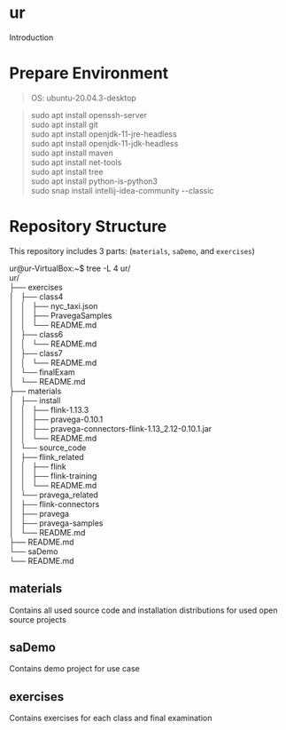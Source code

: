 # ur
Introduction

# Prepare Environment
> OS: ubuntu-20.04.3-desktop  

> sudo apt install openssh-server  
> sudo apt install git  
> sudo apt install openjdk-11-jre-headless  
> sudo apt install openjdk-11-jdk-headless  
> sudo apt install maven  
> sudo apt install net-tools  
> sudo apt install tree  
> sudo apt install python-is-python3  
> sudo snap install intellij-idea-community --classic  

# Repository Structure

This repository includes 3 parts: (`materials`, `saDemo`, and `exercises`)

ur@ur-VirtualBox:~$ tree -L 4 ur/  
ur/  
├── exercises  
│   ├── class4  
│   │   ├── nyc_taxi.json  
│   │   ├── PravegaSamples  
│   │   └── README.md  
│   ├── class6  
│   │   └── README.md  
│   ├── class7  
│   │   └── README.md  
│   └── finalExam  
│       └── README.md  
├── materials  
│   ├── install  
│   │   ├── flink-1.13.3  
│   │   ├── pravega-0.10.1  
│   │   ├── pravega-connectors-flink-1.13_2.12-0.10.1.jar  
│   │   └── README.md  
│   └── source_code  
│       ├── flink_related  
│       │   ├── flink  
│       │   ├── flink-training  
│       │   └── README.md  
│       └── pravega_related  
│           ├── flink-connectors  
│           ├── pravega  
│           ├── pravega-samples  
│           └── README.md  
├── README.md  
└── saDemo  
    └── README.md  


## materials
Contains all used source code and installation distributions for used open source projects

## saDemo
Contains demo project for use case

## exercises
Contains exercises for each class and final examination
